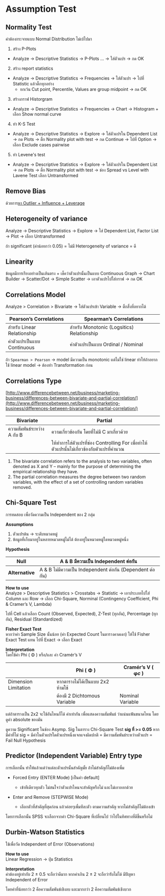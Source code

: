 # Assumption Test
## Normality Test

ค่าต้องกระจายแบบ Normal Distribution ไม่เบ้ไปมา

1. สร้าง P-Plots
- Analyze → Descriptive Statistics → P-Plots … → ใส่ตัวแปร → กด OK

2. สร้าง report statistics
- Analyze → Descriptive Statistics → Frequencies → ใส่ตัวแปร → ไปที่ Statistic แล้วติ๊กทุกอย่าง
  - ยกเว้น Cut point, Percentile, Values are group midpoint 
  → กด OK 

3. สร้างกราฟ Historgram
- Analyze → Descriptive Statistics → Frequencies → Chart → Histogram + เลือก Show normal curve

4. ทำ K-S Test
- Analyze → Descriptive Statistics → Explore → ใส่ตัวแปรใน Dependent List → กด Plots → ติ้ก Normality plot with test → กด Continue → ไปที่ Option → เลือก Exclude cases pairwise

5. ทำ Levene's test
- Analyze → Descriptive Statistics → Explore → ใส่ตัวแปรใน Dependent List → กด Plots → ติ้ก Normality plot with test → ช่อง Spread vs Level with Lavene Test เลือก Untransformed


## Remove Bias
ด้วยการ[หา Outlier + Influence + Leverage](/Data/DataCleansing/#outlier-detection)

## Heterogeneity of variance
Analyze → Descriptive Statistics → Explore → ใส่ Dependent List, Factor List → Plot → เลือก Untransformed

ถ้า significant (ค่าน้อยกว่า 0.05) = ไม่มี Heterogeneity of variance = ดี

## Linearity
ข้อมูลมีการเรียงอย่างเป็นเส้นตรง + เช็คว่าตัวแปรนั้นเป็นแบบ Continuous 
Graph → Chart Builder → Scatter/Dot → Simple Scatter → เอาตัวแปรไปใส่กราฟ → กด OK

## Correlations Model

Analyze > Correlation > Bivariate → ใส่ตัวแปรเข้า Variable → ติ้กสื่งที่อยากได้

| **Pearson’s Correlations**  | **Spearman’s Correlations**               |
| --------------------------- | ----------------------------------------- |
| สำหรับ Linear Relationship  | สำหรับ Monotonic (Logsitics) Relationship |
| ค่าตัวแปรเป็นแบบ Continuous | ค่าตัวแปรเป็นแบบ Ordinal / Nominal        |

ถ้า `Spearman > Pearson` → model มีความเป็น monotonic แต่ไม่ใช่ linear
ทำให้ถ้าอยากใช้ linear model → ต้องทำ Transformation ก่อน


## Correlations Type
[http://www.differencebetween.net/business/marketing-business/differences-between-bivariate-and-partial-correlation/](http://www.differencebetween.net/business/marketing-business/differences-between-bivariate-and-partial-correlation/)

| **Bivariate**               | **Partial**                                                                                 |
| --------------------------- | ------------------------------------------------------------------------------------------- |
| ความสัมพันธ์ระหว่าง A กับ B | ความเกี่ยวข้องกัน โดยที่ไม่มี C มาเกี่ยวด้วย                                                |
|                             | ให้ทำการใส่ตัวแปรที่ช่อง Controlling For เพื่อทำให้ตัวแปรนั้นไม่เกี่ยวข้องกับตัวแปรที่คำนวณ |

1. The bivariate correlation refers to the analysis to two variables, often denoted as X and Y – mainly for the purpose of determining the empirical relationship they have.
2. The partial correlation measures the degree between two random variables, with the effect of a set of controlling random variables removed.

## Chi-Square Test
การทดสอบ เพื่อวัดความเป็น Independent ของ 2 กลุ่ม

**Assumptions**
1. ตัวแปรต้น → ระดับหมวดหมู่
2. ข้อมูลที่เก็บมาอยู่ในหลายหมวดหมู่ไม่ได้ ต้องอยู่ในหมวดหมู่ใดหมวดหมู่หนึ่ง 

**Hypothesis**

| **Null**        | A & B มีความเป็น Independent ต่อกัน                       |
| --------------- | --------------------------------------------------------- |
| **Alternative** | A & B ไม่มีความเป็น Independent ต่อกัน (Dependent ต่อกัน) |


**How to use**<br>
Analyze > Descriptive Statistics > Crosstabs → Statistic → เอาประเภทไปใส่ Column และ Row → เลือก Chi-Square, Norminal (Contingency Coefficient, Phi & Cramer’s V, Lambda)

ไปที่ Cell แล้วเลือก Count (Observed, Expected), Z-Test (ทุกอัน), Percentage (ทุกอัน), Residual (Standardized)

**Fisher Exact Test**<br>
หากว่าค่า Sample Size นั้นน้อย (ค่า Expected Count ในตารางคาดเดา) ให้ใช้ Fisher Exact Test แทน
ไปที่ Exact → เลือก Exact

**Interpretation**<br>
โดยใช้ค่า Phi ( Φ ) หรือ/และ ค่า Cramér’s V 

|                      | Phi ( Φ )                         | Cramér’s V ( φ*c* ) |
| -------------------- | --------------------------------- | ------------------- |
| Dimension Limitation | หากตารางไม่ได้เป็นแบบ 2x2 ห้ามใช้ |                     |
|                      | ต้องมี 2 Dichtomous Variable      | Nominal Variable    |

แต่ถ้าตารางเป็น 2x2 จะใช้อันไหนก็ได้ ค่าเท่ากัน
เพื่อแสดงความสัมพันธ์ ว่าแน่นแฟ้นขนาดไหน โดยดูค่า absolute ของมัน

ดูความ Significant ในช่อง Asymp. Sig ในตาราง Chi-Square Test **sig ที่ >= 0.05**
หากมีค่าที่ไม่ sig = มีค่าในตัวแปรใดตัวแปรหนึ่งแจกแจงผิดปกติ = มีความสัมพันธ์ระหว่างตัวแปร = Fail Null Hypothesis


## Predictor (Independent Variable) Entry type

การเลือกนั้น ทำให้แล้วแต่ว่าแต่ละตัวแปรนั้นสำคัญมั้ย ถ้าไม่สำคัญก็ไม่ต้องเพื่ม

- Forced Entry (ENTER Mode) [เป็นค่า default]
    - เข้าทีเดียวทุกตัว ไม่สนใจว่าตัวแปรไหนจะสำคัญหรือไม่ และไม่เอาออกด้วย

- Enter and Remove (STEPWISE Mode)
    - เลือกตัวที่สำคัญที่สุดก่อน แล้วค่อยๆเพื่มทีละตัว ตามความสำคัญ หากไม่สำคัญก็ไม่ต้องเข้า

โดยการเลือกนั้น SPSS จะเลือกจากค่า Chi-Square ที่เปลี่ยนไป ว่าไปในทิศทางที่ดีขึ้นหรือไม่


## Durbin-Watson Statistics

ใช้เพื่อวัด Independent of Error (Observations)

**How to use**<br>
Linear Regression → ปุ่ม Statistics

**Interpretation**<br>
ค่าต้องอยู่เท่ากับ 2 ± 0.5 จะถือว่าดีมาก
หากค่าเกิน 2 ± 2 จะถือว่ารับไม่ได้ มีปัญหา Independent of Error

โดยค่าที่น้อยกว่า 2 คือความสัมพันธ์เชิงลบ และมากกว่า 2 คือความสัมพันธ์เชิงบวก